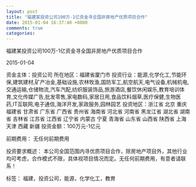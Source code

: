 ```yaml
---
layout: post
title: "福建某投资公司100万-1亿资金寻全国非房地产优质项目合作"
date: 2015-01-04 16:37:40 +0800
comments: true
categories: 
---
```

福建某投资公司100万-1亿资金寻全国非房地产优质项目合作



2015-01-04

资金主体：投资公司
所在地区：福建省厦门市
投资行业：能源,化学化工,节能环保,建筑建材,矿产冶金,基础设施,农林牧渔,国防军工,航空航天,电气设备,机械机电,交通运输,仓储物流,汽车汽配,纺织服装饰品,旅游酒店,餐饮休闲娱乐,教育培训体育,文化传媒广告,批发零售,家电数码,家居日用,食品饮料烟草,医疗保健,生物医药,IT互联网,电子通信,海洋开发,家政服务,园林园艺
投资地区：浙江省 北京 重庆 福建省 甘肃省 广东省 广西省 贵州省 海南省 河北省 河南省 黑龙江省 湖北省 湖南省 吉林省 江苏省 江西省 辽宁省 内蒙古 宁夏 青海省 山东省 山西省 陕西省 上海 天津 西藏 新疆
投资金额：100万元-1亿元

前期费用：
无任何前期费用

投资要求概述：
本公司全国范围内寻优质项目合作，除房地产项目外，其他行业均可考虑，合作模式不限，具体视项目情况而定。无任何前期费用，有意者请联系！

标签：
福建，投资公司，能源，化学化工，教育

